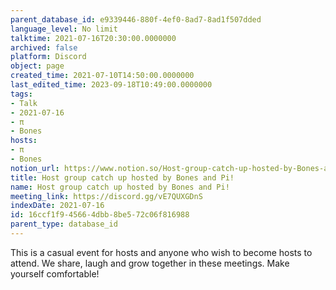 ```yaml
---
parent_database_id: e9339446-880f-4ef0-8ad7-8ad1f507dded
language_level: No limit
talktime: 2021-07-16T20:30:00.0000000
archived: false
platform: Discord
object: page
created_time: 2021-07-10T14:50:00.0000000
last_edited_time: 2023-09-18T10:49:00.0000000
tags:
- Talk
- 2021-07-16
- π
- Bones
hosts:
- π
- Bones
notion_url: https://www.notion.so/Host-group-catch-up-hosted-by-Bones-and-Pi-16ccf1f945664dbb8be572c06f816988
title: Host group catch up hosted by Bones and Pi!
name: Host group catch up hosted by Bones and Pi!
meeting_link: https://discord.gg/vE7QUXGDnS
indexDate: 2021-07-16
id: 16ccf1f9-4566-4dbb-8be5-72c06f816988
parent_type: database_id
---
```


This is a casual event for hosts and anyone who wish to become hosts to attend.  We share, laugh and grow together in these meetings.  Make yourself comfortable!






